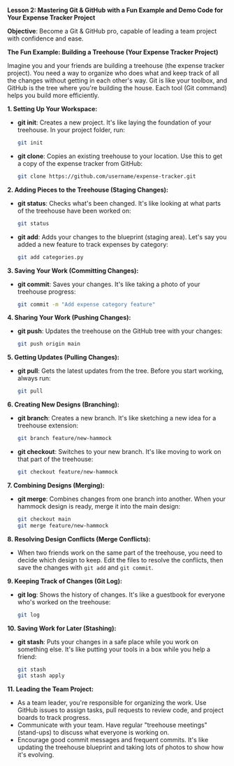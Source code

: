 **Lesson 2: Mastering Git & GitHub with a Fun Example and Demo Code for Your Expense Tracker Project**

**Objective**: Become a Git & GitHub pro, capable of leading a team project with confidence and ease.

**The Fun Example: Building a Treehouse (Your Expense Tracker Project)**

Imagine you and your friends are building a treehouse (the expense tracker project). You need a way to organize who does what and keep track of all the changes without getting in each other's way. Git is like your toolbox, and GitHub is the tree where you're building the house. Each tool (Git command) helps you build more efficiently.

**1. Setting Up Your Workspace:**
- **git init**: Creates a new project. It's like laying the foundation of your treehouse. In your project folder, run:
  ```bash
  git init
  ```
- **git clone**: Copies an existing treehouse to your location. Use this to get a copy of the expense tracker from GitHub:
  ```bash
  git clone https://github.com/username/expense-tracker.git
  ```

**2. Adding Pieces to the Treehouse (Staging Changes):**
- **git status**: Checks what's been changed. It's like looking at what parts of the treehouse have been worked on:
  ```bash
  git status
  ```
- **git add**: Adds your changes to the blueprint (staging area). Let's say you added a new feature to track expenses by category:
  ```bash
  git add categories.py
  ```

**3. Saving Your Work (Committing Changes):**
- **git commit**: Saves your changes. It's like taking a photo of your treehouse progress:
  ```bash
  git commit -m "Add expense category feature"
  ```

**4. Sharing Your Work (Pushing Changes):**
- **git push**: Updates the treehouse on the GitHub tree with your changes:
  ```bash
  git push origin main
  ```

**5. Getting Updates (Pulling Changes):**
- **git pull**: Gets the latest updates from the tree. Before you start working, always run:
  ```bash
  git pull
  ```

**6. Creating New Designs (Branching):**
- **git branch**: Creates a new branch. It's like sketching a new idea for a treehouse extension:
  ```bash
  git branch feature/new-hammock
  ```
- **git checkout**: Switches to your new branch. It's like moving to work on that part of the treehouse:
  ```bash
  git checkout feature/new-hammock
  ```

**7. Combining Designs (Merging):**
- **git merge**: Combines changes from one branch into another. When your hammock design is ready, merge it into the main design:
  ```bash
  git checkout main
  git merge feature/new-hammock
  ```

**8. Resolving Design Conflicts (Merge Conflicts):**
- When two friends work on the same part of the treehouse, you need to decide which design to keep. Edit the files to resolve the conflicts, then save the changes with `git add` and `git commit`.

**9. Keeping Track of Changes (Git Log):**
- **git log**: Shows the history of changes. It's like a guestbook for everyone who's worked on the treehouse:
  ```bash
  git log
  ```

**10. Saving Work for Later (Stashing):**
- **git stash**: Puts your changes in a safe place while you work on something else. It's like putting your tools in a box while you help a friend:
  ```bash
  git stash
  git stash apply
  ```

**11. Leading the Team Project:**
- As a team leader, you're responsible for organizing the work. Use GitHub issues to assign tasks, pull requests to review code, and project boards to track progress.
- Communicate with your team. Have regular "treehouse meetings" (stand-ups) to discuss what everyone is working on.
- Encourage good commit messages and frequent commits. It's like updating the treehouse blueprint and taking lots of photos to show how it's evolving.